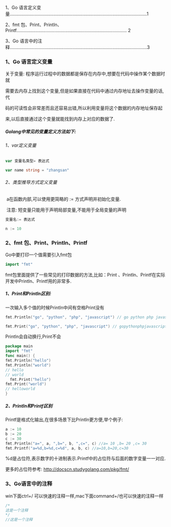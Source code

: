 1、Go 语言定义变量...........................................................................................................1

2、fmt 包、Print、Println、Printf...................................................................................... 2

3、Go 语言中的注释...........................................................................................................3



### 1、Go 语言定义变量

关于变量:  程序运行过程中的数据都是保存在内存中,想要在代码中操作某个数据时就

需要去内存上找到这个变量,但是如果直接在代码中通过内存地址去操作变量的话,代

码的可读性会非常差而且还容易出错,所以利用变量将这个数据的内存地址保存起

来,以后直接通过这个变量就能找到内存上对应的数据了.



##### Golang中常见的变量定义方法如下:

###### 1、var定义变量

```go
var 变量名类型= 表达式

var name string = "zhangsan"
```



###### 2、类型推导方式定义变量

​	a在函数内部,可以使用更简略的 := 方式声明并初始化变量.

​	注意:  短变量只能用于声明局部变量,不能用于全局变量的声明

```go
变量名:= 表达式

n := 10
```



### 2、fmt 包、Print、Println、Printf

Go中要打印一个值需要引入fmt包

```go
import "fmt"
```

fmt包里面提供了一些常见的打印数据的方法,比如：Print 、Println、Printf在实际开发中Println、Printf用的非常多.



##### 1、Print和Println区别:

一次输入多个值的时候Println中间有空格Print没有

```go
fmt.Println("go", "python", "php", "javascript") // go python php javascript

fmt.Print("go", "python", "php", "javascript") // gopythonphpjavascript
```



Println会自动换行,Print不会

```go
package main
import "fmt"
func main() {
fmt.Println("hello")
fmt.Println("world")
// hello
// world
  fmt.Print("hello")
fmt.Print("world")
// helloworld
}
```



##### 2、Println和Printf区别

Printf是格式化输出,在很多场景下比Println更方便,举个例子:

```go
a := 10
b := 20
c := 30
fmt.Println("a=", a, ",b=", b, ",c=", c) //a= 10 ,b= 20 ,c= 30
fmt.Printf("a=%d,b=%d,c=%d", a, b, c) //a=10,b=20,c=30
```

%d是占位符,表示数字的十进制表示.Printf中的占位符与后面的数字变量一一对应.

更多的占位符参考: http://docscn.studygolang.com/pkg/fmt/



### 3、Go语言中的注释

win下面ctrl+/ 可以快速的注释一样,mac下面command+/也可以快速的注释一样

```go
/*
这是一个注释
*/
//这是一个注释
```

